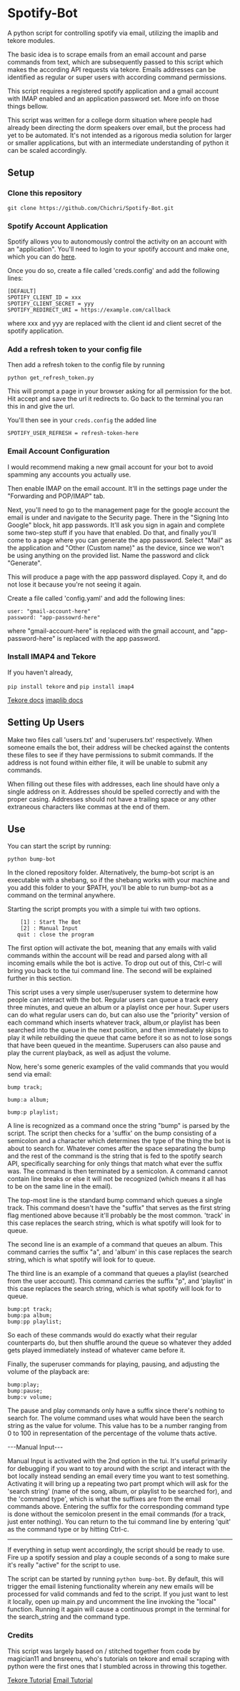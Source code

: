 # Spotify-Bot

A python script for controlling spotify via email, utilizing the imaplib and tekore modules.

The basic idea is to scrape emails from an email account and parse commands from text, which are subsequently 
passed to this script which makes the according API requests via tekore. Emails addresses can be identified as
regular or super users with according command permissions. 

This script requires a registered spotify application and a gmail account with IMAP enabled and an application 
password set. More info on those things bellow.

This script was written for a college dorm situation where people had already been directing the dorm speakers 
over email, but the process had yet to be automated. It's not intended as a rigorous media solution for larger
or smaller applications, but with an intermediate understanding of python it can be scaled accordingly. 

## Setup

### Clone this repository

`git clone https://github.com/Chichri/Spotify-Bot.git`

### Spotify Account Application

Spotify allows you to autonomously control the activity on an account with an "application". You'll need to 
login to your spotify account and make one, which you can do [here](https://developer.spotify.com/dashboard/applications).

Once you do so, create a file called 'creds.config' and add the following lines: 

```
[DEFAULT]
SPOTIFY_CLIENT_ID = xxx
SPOTIFY_CLIENT_SECRET = yyy
SPOTIFY_REDIRECT_URI = https://example.com/callback
```

where xxx and yyy are replaced with the client id and client secret of the spotify application.

### Add a refresh token to your config file

Then add a refresh token to the config file by running

`python get_refresh_token.py`

This will prompt a page in your browser asking for all permission for the bot. Hit accept and save the url it
redirects to. Go back to the terminal you ran this in and give the url. 

You'll then see in your `creds.config` the added line

`SPOTIFY_USER_REFRESH = refresh-token-here`

### Email Account Configuration

I would recommend making a new gmail account for your bot to avoid spamming any accounts you actually use.

Then enable IMAP on the email account. It'll in the settings page under the "Forwarding and POP/IMAP" tab. 

Next, you'll need to go to the management page for the google account the email is under and navigate to the
Security page. There in the "Signing Into Google" block, hit app passwords. It'll ask you sign in again and 
complete some two-step stuff if you have that enabled. Do that, and finally you'll come to a page where you 
can generate the app password. Select "Mail" as the application and "Other (Custom name)" as the device, 
since we won't be using anything on the provided list. Name the password and click "Generate".

This will produce a page with the app password displayed. Copy it, and do not lose it because you're not 
seeing it again. 

Create a file called 'config.yaml' and add the following lines: 

```
user: "gmail-account-here"
password: "app-passowrd-here"
```

where "gmail-account-here" is replaced with the gmail account, and "app-password-here" is replaced with the 
app password.

### Install IMAP4 and Tekore

If you haven't already, 

`pip install tekore`
and
`pip install imap4`

[Tekore docs](https://tekore.readthedocs.io/en/stable/index.html)
[imaplib docs](https://docs.python.org/3/library/imaplib.html)

## Setting Up Users

Make two files call 'users.txt' and 'superusers.txt' respectively. When someone emails the bot, their address
will be checked against the contents these files to see if they have permissions to submit commands. If the 
address is not found within either file, it will be unable to submit any commands. 

When filling out these files with addresses, each line should have only a single address on it. Addresses 
should be spelled correctly and with the proper casing. Addresses should not have a trailing space or any
other extraneous characters like commas at the end of them. 

## Use 

You can start the script by running: 

```
python bump-bot
``` 
In the cloned repository folder. Alternatively, the bump-bot script is an executable with a shebang, so if 
the shebang works with your machine and you add this folder to your $PATH, you'll be able to run bump-bot 
as a command on the terminal anywhere. 

Starting the script prompts you with a simple tui with two options.
```
    [1] : Start The Bot
    [2] : Manual Input
   quit : close the program
```

The first option will activate the bot, meaning that any emails with valid commands within the account will 
be read and parsed along with all incoming emails while the bot is active. To drop out out of this, Ctrl-c 
will bring you back to the tui command line. The second will be explained further in this section. 

This script uses a very simple user/superuser system to determine how people can interact with the bot.
Regular users can queue a track every three minutes, and queue an album or a playlist once per hour. Super 
users can do what regular users can do, but can also use the "priority" version of each command which inserts
whatever track, album,or playlist has been searched into the queue in the next position, and then immediately 
skips to play it while rebuilding the queue that came before it so as not to lose songs that have been queued
in the meantime. Superusers can also pause and play the current playback, as well as adjust the volume.

Now, here's some generic examples of the valid commands that you would send via email: 

```
bump track;

bump:a album; 

bump:p playlist;
```
A line is recognized as a command once the string "bump" is parsed by the script. The script then checks for
a 'suffix' on the bump consisting of a semicolon and a character which determines the type of the thing the
bot is about to search for. Whatever comes after the space separating the bump and the rest of the command is
the string that is fed to the spotify search API, specifically searching for only things that match what ever
the suffix was. The command is then terminated by a semicolon. A command cannot contain line breaks or else 
it will not be recognized (which means it all has to be on the same line in the email).

The top-most line is the standard bump command which queues a single track. This command doesn't have the 
"suffix" that serves as the first string flag mentioned above because it'll probably be the most common. 
'track' in this case replaces the search string, which is what spotify will look for to queue. 

The second line is an example of a command that queues an album. This command carries the suffix "a", and 
'album' in this case replaces the search string, which is what spotify will look for to queue. 

The third line is an example of a command that queues a playlist (searched from the user account). This 
command carries the suffix "p", and 'playlist' in this case replaces the search string, which is what spotify 
will look for to queue. 


```
bump:pt track;
bump:pa album; 
bump:pp playlist;
```

So each of these commands would do exactly what their regular counterparts do, but then shuffle around the
queue so whatever they added gets played immediately instead of whatever came before it.

Finally, the superuser commands for playing, pausing, and adjusting the volume of the playback are: 
 
```
bump:play;
bump:pause; 
bump:v volume;
```

The pause and play commands only have a suffix since there's nothing to search for. The volume command uses 
what would have been the search string as the value for volume. This value has to be a number ranging from 0
to 100 in representation of the percentage of the volume thats active.

---Manual Input---

Manual Input is activated with the 2nd option in the tui. It's useful primarily for debugging if you want to 
toy around with the script and interact with the bot locally instead sending an email every time you want to 
test something. Activating it will bring up a repeating two part prompt which will ask for the 'search string' 
(name of the song, album, or playlist to be searched for), and the 'command type', which is what the suffixes 
are from the email commands above. Entering the suffix for the corresponding command type is done without the 
semicolon present in the email commands (for a track, just enter nothing). You can return to the tui command 
line by entering 'quit' as the command type or by hitting Ctrl-c. 

---

If everything in setup went accordingly, the script should be ready to use. Fire up a spotify session and play 
a couple seconds of a song to make sure it's really "active" for the script to use. 

The script can be started by running `python bump-bot`. By default, this will trigger the email listening 
functionality wherein any new emails will be processed for valid commands and fed to the script. If you just 
want to lest it locally, open up main.py and uncomment the line invoking the "local" function. Running it 
again will cause a continuous prompt in the terminal for the search_string and the command type. 

### Credits

This script was largely based on / stitched together from code by magician11 and bnsreenu, who's tutorials on
tekore and email scraping with python were the first ones that I stumbled across in throwing this together.

[Tekore Tutorial](https://www.youtube.com/watch?v=8OGpz0UeYp4)
[Email Tutorial](https://www.youtube.com/watch?v=K21BSZPFIjQ)
